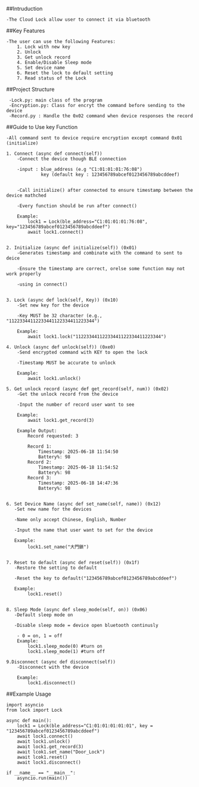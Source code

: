 ##Intruduction

    -The Cloud Lock allow user to connect it via bluetooth

##Key Features

    -The user can use the following Features:  
        1. Lock with new key
        2. Unlock
        3. Get unlock record
        4. Enable/Disable Sleep mode
        5. Set device name
        6. Reset the lock to default setting
        7. Read status of the Lock


##Project Structure

     -Lock.py: main class of the program
     -Encryption.py: Class for encryt the command before sending to the device
     -Record.py : Handle the 0x02 command when device responses the record 

        
    
    
##Guide to Use key Function
    
    -All command sent to device require encryption except command 0x01 (initialize)
    
    1. Connect (async def connect(self))
        -Connect the device though BLE connection
        
        -input : blue_address (e.g "C1:01:01:01:76:08")
                 key (default key : 123456789abcef0123456789abcddeef)


        -Call initialize() after connected to ensure timestamp between the device mathched

        -Every function should be run after connect()
            
        Example:
            lock1 = Lock(ble_address="C1:01:01:01:76:08", key="123456789abcef0123456789abcddeef")
            await lock1.connect()


    2. Initialize (async def initialize(self)) (0x01)
        -Generates timestamp and combinate with the command to sent to deice
        
        -Ensure the timestamp are correct, orelse some function may not work properly

        -using in connect()

    
    3. Lock (async def lock(self, Key)) (0x10)
        -Set new key for the device
    
        -Key MUST be 32 character (e.g., "11223344112233441122334411223344")

        Example:
            await lock1.lock("11223344112233441122334411223344")
        
    4. Unlock (async def unlock(self)) (0xe0)
        -Send encrypted command with KEY to open the lock

        -Timestamp MUST be accurate to unlock

        Example:
            await lock1.unlock()

    5. Get unlock record (async def get_record(self, num)) (0x02)
        -Get the unlock record from the device

        -Input the number of record user want to see

        Example:
            await lock1.get_record(3)
        
        Example Output:
            Record requested: 3
 
            Record 1:
                Timestamp: 2025-06-18 11:54:50
                Battery%: 98
            Record 2:
                Timestamp: 2025-06-18 11:54:52
                Battery%: 98
            Record 3:
                Timestamp: 2025-06-18 14:47:36
                Battery%: 98
    
    
    6. Set Device Name (async def set_name(self, name)) (0x12)
       -Set new name for the devices

       -Name only accept Chinese, English, Number

       -Input the name that user want to set for the device

       Example:
            lock1.set_name("大門鎖")

    
    7. Reset to default (async def reset(self)) (0x1f)
       -Restore the setting to default
        
       -Reset the key to default("123456789abcef0123456789abcddeef")

       Example:
            lock1.reset()

    
    8. Sleep Mode (async def sleep_mode(self, on)) (0x06)
       -Default sleep mode on
    
       -Disable sleep mode = device open bluetooth continusly
        
        - 0 = on, 1 = off
        Example:
            lock1.sleep_mode(0) #turn on
            lock1.sleep_mode(1) #turn off

    9.Disconnect (async def disconnect(self)) 
        -Disconnect with the device
        
        Example:
            lock1.disconnect()

    

##Example Usage

    import asyncio
    from lock import Lock

    async def main():
        lock1 = Lock(ble_address="C1:01:01:01:01:01", key = "123456789abcef0123456789abcddeef")
        await lock1.connect()
        await lock1.unlock()
        await lock1.get_record(3)
        await lcok1.set_name("Door_Lock")
        await lcok1.reset()
        await lock1.disconnect()

    if __name__ == "__main__":
        asyncio.run(main())
    

        
        
        
        
            
        

        

                 

                 

    
    

